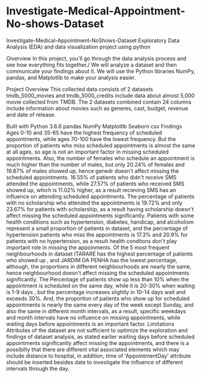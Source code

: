 # Investigate-Medical-Appointment-No-shows-Dataset

Investigate-Medical-Appointment-NoShows-Dataset
Exploratory Data Analysis (EDA) and data visualization project using python

Oiverview
In this project, you'll go through the data analysis process and see how everything fits together./ We will analyze a dataset and then communicate your findings about it. We will use the Python libraries NumPy, pandas, and Matplotlib to make your analysis easier.

Project Overview
This collected data consists of 2 datasets tmdb_5000_movies and tmdb_5000_credits include data about almost 5,000 movie collected from TMDB. The 2 datasets combined contain 24 columns include information about movies such as generes, cast, budget, revenue and date of release.

Built with
Python 3.6.6
pandas
NumPy
Matplotlib
Seaborn
csv
Findings
Ages 0-10 and 35-65 have the highest frequency of scheduled appointments, while ages 70-100 have the lowest frequency. But the proportion of patients who miss scheduled appointments is almost the same at all ages, so age is not an important factor in missing scheduled appointments. Also, the number of females who schedule an appointment is much higher than the number of males, but only 20.24% of females and 19.87% of males showed up, hence genedr doesn't affect missing the scheduled appointments.
16.55% of patients who didn't receive SMS attended the appointments, while 27.57% of patients who received SMS showed up, which is 11.02% higher, as a result recieving SMS has an influence on attending scheduled appointments.
The percentage of patients with no scholarship who attended the appointments is 19.72% and only 23.67% for patients with scholarship, as a result having scholarship doesn't affect missing the scheduled appointments significantly.
Patients with some health conditions such as hypertension, diabetes, handicap, and alcoholism represent a small proportion of patients in dataset, and the percentage of hypertension patients who miss the appointments is 17.3% and 20.9% for patients with no hypertension, as a result health conditons don't play important role in missing the appoinments. Of the 5 most frequent neighbourhoods in dataset ITARARÉ has the highest percentage of patients who showed up , and JARDIM DA PENHA has the lowest percentage, although, the proportions in different neighbourhoods are nearly the same, hence neighbourhood doesn't affect missing the scheduled appointments significantly.
The Percentage of patients show up less than 10% when the appointment is scheduled on the same day, while it is 20-30% when waiting is 1-9 days , but the percentage increases slightly in 10-14 days wait and exceeds 30%. And, the proportion of patients who show up for scheduled appointments is nearly the same every day of the week except Sunday, and also the same in different month intervals, as a result, specific weekdays and month intervals have no influence on missing appointments, while waiting days before appointments is an important factor.
Limitations
Attributes of the dataset are not sufficient to optimize the exploration and findings of dataset analysis, as stated earlier waiting days before scheduled appointments significantly affect missing the appointments, and there is a possibilty that there are different vital associated elements which may include distance to hospital, in addition, time of 'AppointmentDay' attribute should be inserted besides date to investigate the influence of different intervals through the day.

